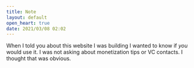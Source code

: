 ```yaml
---
title: Note
layout: default
open_heart: true
date: 2021/03/08 02:02
---
```


When I told you about this website I was building I wanted to know if *you* would use it. I was not asking about monetization tips or VC contacts. I thought that was obvious.
